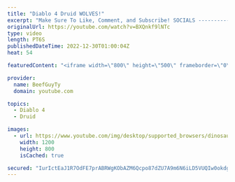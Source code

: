 ```yaml
---
title: "Diablo 4 Druid WOLVES!"
excerpt: "Make Sure To Like, Comment, and Subscribe! SOCIALS ---------------------------------------------- Join Our ..."
originalUrl: https://youtube.com/watch?v=BXQnkf9lNTc
type: video
length: PT6S
publishedDateTime: 2022-12-30T01:00:04Z
heat: 54

featuredContent: "<iframe width=\"800\" height=\"500\" frameborder=\"0\" src=\"https://www.youtube.com/embed/BXQnkf9lNTc\" allow=\"accelerometer; autoplay; encrypted-media; gyroscope; picture-in-picture\" allowfullscreen></iframe>"

provider:
  name: BeefGuyTy
  domain: youtube.com

topics:
  - Diablo 4
  - Druid

images:
  - url: https://www.youtube.com/img/desktop/supported_browsers/dinosaur.png
    width: 1200
    height: 800
    isCached: true

secured: "IurIctEaJ1R7OdFE7prABRWgKObAZM6Qcpo87dZU7A9m6N6iLD5VUQIw0okdgZyXtnAwhJ2rSW6S72jCyd43+qgRaxLAmNh8tsmHX37aT+Z3PkFSmly16lBT/eLfpTdS1eOtJSoklUI5B2/Ke4+lCsTDXkMq7I07DK2Xt+LjDbzUOEw0EwQkSTCUfHDueFhiDEbHHbIqF8vu/uuTKW/3H91VD8+chwUPe6vekZgr0G08KYJI43k+k+AaA9AAp4k6Zo2id5rG5TgzRhHQV9kWGI4isBnOFMzwvlaLcKoYwDTDgL6B0tqW7ih+oCXVZOrtH9OJTamYumlGPqb/AMpf8ZToUapuUybhH5mTAe28UXkyoMjCx3PVy6wZQaVjmtiv/S8BudNkAzBUxOBE1ln0EuwJb3t0RE2IcIxxlN2bFgE=;Yqn3q9xoJNSV6rxja3XR5w=="
---
```


